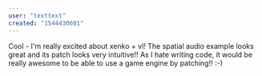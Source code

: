 ```yaml
---
user: "texttext"
created: "1544430601"
---
```


Cool - I'm really excited about xenko + vl!
The spatial audio example looks great and its patch looks very intuitive!!
As I hate writing code, it would be really awesome to be able to use a game engine by patching!! :-)
